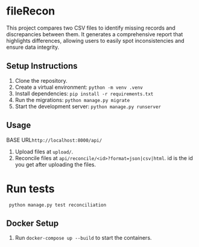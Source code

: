 # fileRecon

This project compares two CSV files to identify missing records and discrepancies between them. It generates a comprehensive report that highlights differences, allowing users to easily spot inconsistencies and ensure data integrity.

## Setup Instructions

1. Clone the repository.
2. Create a virtual environment: `python -m venv .venv`
3. Install dependencies: `pip install -r requirements.txt`
4. Run the migrations: `python manage.py migrate`
5. Start the development server: `python manage.py runserver`

## Usage

BASE URL`http://localhost:8000/api/`

1. Upload files at `upload/`.
2. Reconcile files at `api/reconcile/<id>?format=json|csv|html`. id is the id you get after uploading the files.

# Run tests

` python manage.py test reconciliation`

## Docker Setup

1. Run `docker-compose up --build` to start the containers.
